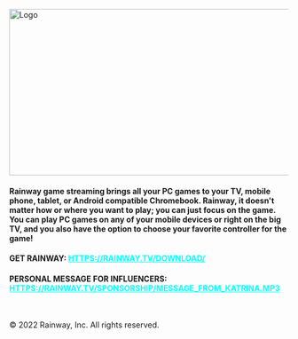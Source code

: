 <p><img src="https://i.ibb.co/hLYJbjM/rainwayapp-feature.jpg" alt="Logo" width="800" height="300" /></p>
<h4>Rainway game streaming brings all your PC games to your TV, mobile phone, tablet, or Android compatible Chromebook. Rainway, it doesn't matter how or where you want to play; you can just focus on the game. You can play PC games on any of your mobile devices or right on the big TV, and you also have the option to choose your favorite controller for the game!</h4>
<h4>GET RAINWAY: <span style="color: #00ffff;"><a style="color: #00ffff;" href="HTTPS://RAINWAY.TV/download.html">HTTPS://RAINWAY.TV/DOWNLOAD/</a></span></h4>
<h4>PERSONAL MESSAGE FOR INFLUENCERS: <span style="color: #00ffff;"><a style="color: #00ffff;" href="https://rainway.tv/sponsorship/Message_from_Katrina.mp3">HTTPS://RAINWAY.TV/SPONSORSHIP/MESSAGE_FROM_KATRINA.MP3</a></span></h4>
<p>&nbsp;</p>

© 2022 Rainway, Inc. All rights reserved.
